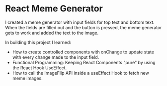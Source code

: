 # React Meme Generator

I created a meme generator with input fields for top text and bottom text. When the fields are filled out and the button is pressed, the meme generator gets to work and added the text to the image. 

In building this project I learned:
* How to create controlled components with onChange to update state with every change made to the input field. 
* Functional Programming: Keeping React Components "pure" by using the React Hook UseEffect.
* How to call the ImageFlip API inside a useEffect Hook to fetch new meme images. 